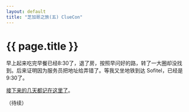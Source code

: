 ```yaml
---
layout: default
title: "芝加哥之旅(五) ClueCon"
---
```


# {{ page.title }}

早上起来吃完早餐已经8:30了，退了房，按照早问好的路，转了一大圈却没找到。后来证明因为服务员把地址给弄错了。等我又坐地铁到达 Sofitel，已经是 9:30了。

[接下来的几天都记在这里了](/past/2011/8/14/cluecon-2011-xiao-ji/)。

（待续）
